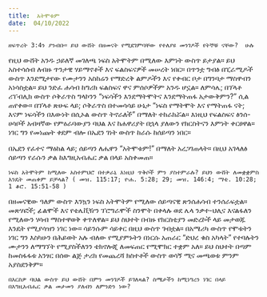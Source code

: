```yaml
---
title:  አትሞቱም
date:  04/10/2022
---
```


`ዘፍጥረት 3:4ን ያንብቡ። ይህ ውሸት በዘመናት የሚደገምባቸው የተለያዩ መንገዶች የትኞቹ ናቸው?  ሁሉ`

የዚህ ውሸት አንዱ ኃይለኛ መገለጫ ነፍስ አትሞትም በሚለው እምነት ውስጥ ይታያል። ይህ አስተሳሰብ ለብዙ ጥንታዊ ሃይማኖቶች እና ፍልስፍናዎች መሠረት ነበር። በጥንቷ ግብፅ በፒራሚዶች ውስጥ እንደሚታየው የሙታንን አስከሬን የማድረቅ ልምዶችን እና የቀብር ቦታ በግንባታ ማስዋብን አነሳስቷል። ይህ ንድፈ ሐሳብ ከግሪክ ፍልስፍና ዋና ምሰሶዎችም አንዱ ሆኗል። ለምሳሌ; በፕላቶ ሪፐብሊክ ውስጥ ሶቅራጥስ ግላኮንን “ነፍሳችን እንደማትሞትና እንደማትጠፋ አታውቅምን?” ሲል ጠየቀው። በፕላቶ ጽሁፍ ላይ; ሶቅራጥስ በተመሳሳይ ሁኔታ “ነፍስ የማትሞት እና የማትጠፋ ናት; እናም ነፍሳችን በእውነት በሲኦል ውስጥ ትኖራለች” በማለት ተከራክሯል። እነዚህ የፍልስፍና ፅንሰ-ሀሳቦች አብዛኛው የምዕራባውያን ባህል እና ከሐዋሪያት በኋላ ያለውን የክርስትናን እምነት ቀርፀዋል። ነገር ግን የመነጩት ቀደም ብሎ በኤደን ገነት ውስጥ ከራሱ ከሰይጣን ነበር።

በኤደን የፈተና ማዕከል ላይ; ሰይጣን ለሔዋን “አትሞቱም!” በማለት አረጋገጠላት። በዚህ አገላለፅ ሰይጣን የራሱን ቃል ከእግዚአብሔር ቃል በላይ አስቀመጠ።

`ነፍስ አትሞትም ከሚለው አስተምህሮ በተቃራኒ እነዚህ ጥቅሶች ምን ያስተምራሉ? ይህን ውሸት ለመቋቋምስ እንዴት መጠቀም ይቻላል? ( መዝ. 115:17; ዮሐ. 5:28; 29; መዝ. 146:4; ማቴ. 10:28; 1 ቆሮ. 15:51-58 )`

በዘመናዊው ዓለም ውስጥ እንኳን ነፍስ አትሞትም የሚለው ሰይጣናዊ ጽንሰሐሳብ ተንሰራፍቷል። መጽሃፎች; ፊልሞች እና የቴሌቪዥን ፕሮግራሞች ስንሞት በቀላሉ ወደ ሌላ ንቃተ-ህሊና እናልፋለን የሚለውን ሃሳብ ማስተዋወቅ ቀጥለዋል። ይህ ስህተት በብዙ የክርስቲያን መድረኮች ላይ መታወጁ እንዴት የሚያሳዝን ነገር ነው። ሳይንሱም ሳይቀር በዚህ ውስጥ ገብቷል። በአሜሪካ ውስጥ የሞቱትን ነገር ግን እስካሁን በሕይወት አሉ ብለው የሚያምኑትን በነርሱ አጠራር “ድህረ ቁስ አካላት” የተባሉትን ሙታንን ለማግኘት የሚያስችለንን ቴክኖሎጂ ለመፍጠር የሚሞክር ተቋም አለ። ይህ ስህተት በጣም ከመስፋፋቱ አንፃር በሰው ልጅ ታሪክ የመጨረሻ ክስተቶች ውስጥ ወሳኝ ሚና መጫወቱ ምንም አያስደንቅም።

`በእርስዎ ባህል ውስጥ ይህ ውሸት በምን መንገዶች ይገለጻል? ስሜታችን ከሚነግረን ነገር በላይ በእግዚአብሔር ቃል መታመን ያለብን ለምንድን ነው?`